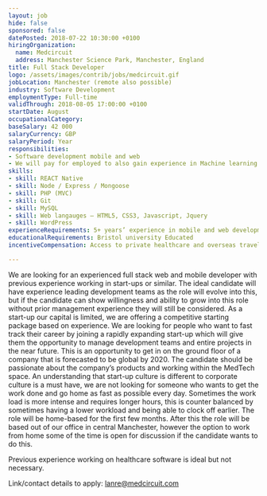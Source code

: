 ```yaml
---
layout: job
hide: false
sponsored: false
datePosted: 2018-07-22 10:30:00 +0100
hiringOrganization:
  name: Medcircuit
  address: Manchester Science Park, Manchester, England
title: Full Stack Developer
logo: /assets/images/contrib/jobs/medcircuit.gif
jobLocation: Manchester (remote also possible)
industry: Software Development
employmentType: Full-time
validThrough: 2018-08-05 17:00:00 +0100
startDate: August
occupationalCategory:
baseSalary: 42 000
salaryCurrency: GBP
salaryPeriod: Year
responsibilities:
- Software development mobile and web
- We will pay for employed to also gain experience in Machine learning
skills:
- skill: REACT Native
- skill: Node / Express / Mongoose
- skill: PHP (MVC)
- skill: Git
- skill: MySQL
- skill: Web langauges – HTML5, CSS3, Javascript, Jquery
- skill: WordPress
experienceRequirements: 5+ years’ experience in mobile and web development
educationalRequirements: Bristol university Educated
incentiveCompensation: Access to private healthcare and overseas travel

---
```

We are looking for an experienced full stack web and mobile developer with previous experience working in start-ups or similar.
The ideal candidate will have experience leading development teams as the role will evolve into this, but if the candidate can show willingness and ability to grow into this role without prior management experience they will still be considered.
As a start-up our capital is limited, we are offering a competitive starting package based on experience. We are looking for people who want to fast track their career by joining a rapidly expanding start-up which will give them the opportunity to manage development teams and entire projects in the near future. This is an opportunity to get in on the ground floor of a company that is forecasted to be global by 2020.
The candidate should be passionate about the company’s products and working within the MedTech space. An understanding that start-up culture is different to corporate culture is a must have, we are not looking for someone who wants to get the work done and go home as fast as possible every day. Sometimes the work load is more intense and requires longer hours, this is counter balanced by sometimes having a lower workload and being able to clock off earlier.
The role will be home-based for the first few months. After this the role will be based out of our office in central Manchester, however the option to work from home some of the time is open for discussion if the candidate wants to do this.

Previous experience working on healthcare software is ideal but not necessary.

Link/contact details to apply:
lanre@medcircuit.com
